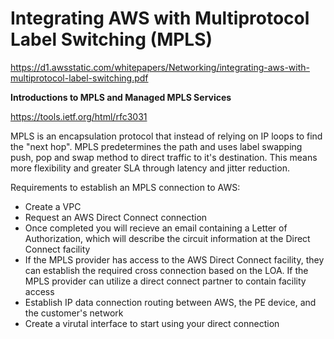 # Integrating AWS with Multiprotocol Label Switching (MPLS)

https://d1.awsstatic.com/whitepapers/Networking/integrating-aws-with-multiprotocol-label-switching.pdf

**Introductions to MPLS and Managed MPLS Services**

https://tools.ietf.org/html/rfc3031

MPLS is an encapsulation protocol that instead of relying on IP loops  to find the "next hop". MPLS predetermines the path and uses label swapping push, pop and swap method to direct traffic to it's destination. This means more flexibility and greater SLA through latency and jitter reduction.

Requirements to establish an MPLS connection to AWS:

- Create a VPC
- Request an AWS Direct Connect connection
- Once completed you will recieve an email containing a Letter of Authorization, which will describe the circuit information at the Direct Connect facility
- If the MPLS provider has access to the AWS Direct Connect facility, they can establish the required cross connection based on the LOA. If the MPLS provider can utilize a direct connect partner to contain facility access
- Establish IP data connection routing between AWS, the PE device, and the customer's network
- Create a virutal interface to start using your direct connection
